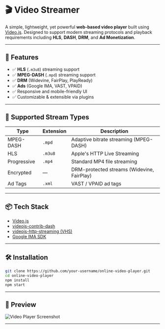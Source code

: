 # 🎬 Video Streamer

A simple, lightweight, yet powerful **web-based video player** built using [Video.js](https://videojs.com/). Designed to support modern streaming protocols and playback requirements including **HLS**, **DASH**, **DRM**, and **Ad Monetization**.

---

## 🚀 Features

- ✅ **HLS** (`.m3u8`) streaming support
- ✅ **MPEG-DASH** (`.mpd`) streaming support
- ✅ **DRM** (Widevine, FairPlay, PlayReady)
- ✅ **Ads** (Google IMA, VAST, VPAID)
- ✅ Responsive and mobile-friendly UI
- ✅ Customizable & extensible via plugins

---

## 🧪 Supported Stream Types

| **Type**       | **Extension** | **Description**                                |
|----------------|---------------|------------------------------------------------|
| MPEG-DASH      | `.mpd`        | Adaptive bitrate streaming (MPEG-DASH)         |
| HLS            | `.m3u8`       | Apple's HTTP Live Streaming                    |
| Progressive    | `.mp4`        | Standard MP4 file streaming                    |
| Encrypted      | —             | DRM-protected streams (Widevine, FairPlay)     |
| Ad Tags        | `.xml`        | VAST / VPAID ad tags                           |

---


## 📦 Tech Stack

- [Video.js](https://videojs.com/)
- [videojs-contrib-dash](https://github.com/videojs/videojs-contrib-dash)
- [videojs-http-streaming (VHS)](https://github.com/videojs/http-streaming)
- [Google IMA SDK](https://developers.google.com/interactive-media-ads)

---

## 🛠️ Installation

```bash
git clone https://github.com/your-username/online-video-player.git
cd online-video-player
npm install
npm start
```

---

## 📸 Preview

![Video Player Screenshot](./preview.png)

---




